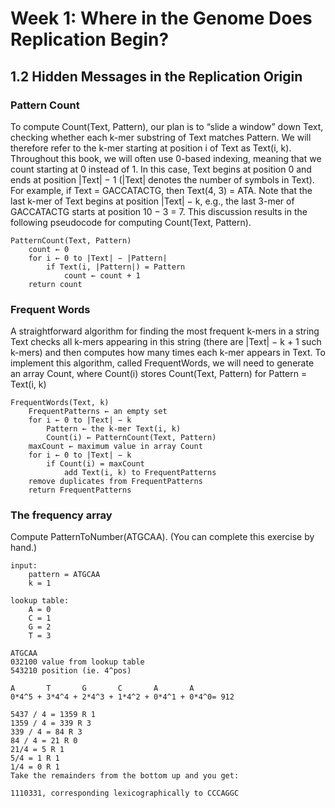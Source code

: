 # Week 1: Where in the Genome Does Replication Begin?
## 1.2 Hidden Messages in the Replication Origin
### Pattern Count
To compute Count(Text, Pattern), our plan is to “slide a window” down Text, checking whether each k-mer substring of Text matches Pattern. We will therefore refer to the k-mer starting at position i of Text as Text(i, k). Throughout this book, we will often use 0-based indexing, meaning that we count starting at 0 instead of 1. In this case, Text begins at position 0 and ends at position |Text| − 1 (|Text| denotes the number of symbols in Text). For example, if Text = GACCATACTG, then Text(4, 3) = ATA. Note that the last k-mer of Text begins at position |Text| − k, e.g., the last 3-mer of GACCATACTG starts at position 10 − 3 = 7. This discussion results in the following pseudocode for computing Count(Text, Pattern).

    PatternCount(Text, Pattern)
        count ← 0
        for i ← 0 to |Text| − |Pattern|
            if Text(i, |Pattern|) = Pattern
                count ← count + 1
        return count

### Frequent Words
A straightforward algorithm for finding the most frequent k-mers in a string Text checks all k-mers appearing in this string (there are |Text| − k + 1 such k-mers) and then computes how many times each k-mer appears in Text. To implement this algorithm, called FrequentWords, we will need to generate an array Count, where Count(i) stores Count(Text, Pattern) for Pattern = Text(i, k)

    FrequentWords(Text, k)
        FrequentPatterns ← an empty set
        for i ← 0 to |Text| − k
            Pattern ← the k-mer Text(i, k)
            Count(i) ← PatternCount(Text, Pattern)
        maxCount ← maximum value in array Count
        for i ← 0 to |Text| − k
            if Count(i) = maxCount
                add Text(i, k) to FrequentPatterns
        remove duplicates from FrequentPatterns
        return FrequentPatterns

### The frequency array
Compute PatternToNumber(ATGCAA). (You can complete this exercise by hand.)

    input:
        pattern = ATGCAA
        k = 1
    
    lookup table:
        A = 0
        C = 1
        G = 2
        T = 3
    
    ATGCAA
    032100 value from lookup table
    543210 position (ie. 4^pos)
    
    A       T       G       C       A       A
    0*4^5 + 3*4^4 + 2*4^3 + 1*4^2 + 0*4^1 + 0*4^0= 912

    5437 / 4 = 1359 R 1
    1359 / 4 = 339 R 3
    339 / 4 = 84 R 3
    84 / 4 = 21 R 0
    21/4 = 5 R 1
    5/4 = 1 R 1
    1/4 = 0 R 1
    Take the remainders from the bottom up and you get:
    
    1110331, corresponding lexicographically to ﻿CCCAGGC
